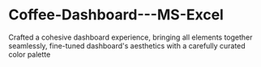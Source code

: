 # Coffee-Dashboard---MS-Excel
Crafted a cohesive dashboard experience, bringing all elements together seamlessly, fine-tuned dashboard's aesthetics with a carefully curated color palette
